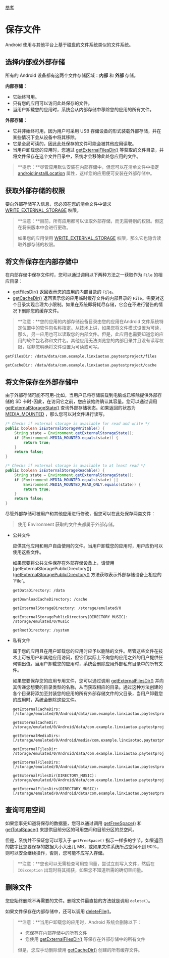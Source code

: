 [参考](https://developer.android.com/training/basics/data-storage/files.html#GetWritePermission)

# 保存文件

Android 使用与其他平台上基于磁盘的文件系统类似的文件系统。



## 选择内部或外部存储

所有的 Android 设备都有这两个文件存储区域：**内部** 和 **外部** 存储。

**内部存储：**

* 它始终可用。
* 只有您的应用可以访问此处保存的文件。
* 当用户卸载您的应用时，系统会从内部存储中移除您的应用的所有文件。

**外部存储：**

* 它并非始终可用，因为用户可采用 USB 存储设备的形式装载外部存储，并在某些情况下会从设备中将其移除。
* 它是全局可读的，因此此处保存的文件可能会被其他应用读取。
* 当用户卸载您的应用时，您通过 [getExternalFilesDir()](https://developer.android.com/reference/android/content/Context.html#getExternalFilesDir(java.lang.String)) 等获取的文件目录，并将文件保存在这个文件目录中，系统才会移除此处您应用的文件。

> **提示：**尽管应用默认安装在内部存储中，但您可以在清单文件中指定 [android:installLocation](https://developer.android.com/guide/topics/manifest/manifest-element.html#install) 属性，这样您的应用便可安装在外部存储中。



## 获取外部存储的权限

要向外部存储写入信息，您必须在您的清单文件中请求 [WRITE_EXTERNAL_STORAGE](https://developer.android.com/reference/android/Manifest.permission.html#WRITE_EXTERNAL_STORAGE) 权限。

> **注意：**目前，所有应用都可以读取外部存储，而无需特别的权限。但这在将来版本中会进行更改。
>
> 如果您的应用使用 [WRITE_EXTERNAL_STORAGE](https://developer.android.com/reference/android/Manifest.permission.html#WRITE_EXTERNAL_STORAGE) 权限，那么它也隐含读取外部存储的权限。



## 将文件保存在内部存储中

在内部存储中保存文件时，您可以通过调用以下两种方法之一获取作为 `File` 的相应目录：

* [getFilesDir()](https://developer.android.com/reference/android/content/Context.html#getFilesDir()) 返回表示您的应用的内部目录的 `File`。
* [getCacheDir()](https://developer.android.com/reference/android/content/Context.html#getCacheDir()) 返回表示您的应用临时缓存文件的内部目录的 `File`。需要对这个目录实现合理大小限制。如果在系统即将耗尽存储，它会在不进行警告的情况下删除您的缓存文件。

> **注意：**您的应用的内部存储设备目录由您的应用在Android 文件系统特定位置中的软件包名称指定。从技术上讲，如果您将文件模式设置为可读，那么，另一应用也可以读取您的内部文件。但是，此应用也需要知道您的应用的软件包名称和文件名。其他应用无法浏览您的内部目录并且没有读写权限，除非您明确将文件设置为可读或可写。

```
getFilesDir: /data/data/com.example.linxiaotao.paytestproject/files

getCacheDir: /data/data/com.example.linxiaotao.paytestproject/cache
```



## 将文件保存在外部存储中

由于外部存储可能不可用-比如，当用户已将存储装载到电脑或已移除提供外部存储的 SD 卡时-因此，在访问它之前，您应该始终确认其容量。您可以通过调用 [getExternalStorageState()](https://developer.android.com/reference/android/os/Environment.html#getExternalStorageState()) 查询外部存储状态。如果返回的状态为 [MEDIA_MOUNTED](https://developer.android.com/reference/android/os/Environment.html#MEDIA_MOUNTED) ，那么您可以对文件进行读写。

``` java
/* Checks if external storage is available for read and write */
public boolean isExternalStorageWritable() {
    String state = Environment.getExternalStorageState();
    if (Environment.MEDIA_MOUNTED.equals(state)) {
        return true;
    }
    return false;
}

/* Checks if external storage is available to at least read */
public boolean isExternalStorageReadable() {
    String state = Environment.getExternalStorageState();
    if (Environment.MEDIA_MOUNTED.equals(state) ||
        Environment.MEDIA_MOUNTED_READ_ONLY.equals(state)) {
        return true;
    }
    return false;
}
```

尽管外部存储可被用户和其他应用进行修改，但您可以在此处保存两类文件：

> 使用 Environment 获取的文件夹都属于外部存储。

* 公共文件

  应供其他应用和用户自由使用的文件。当用户卸载您的应用时，用户应仍可以使用这些文件。

  如果您要将公共文件保存在外部存储设备上，请使用 [getExternalStoragePublicDirectory()]([getExternalStoragePublicDirectory()](https://developer.android.com/reference/android/os/Environment.html#getExternalStoragePublicDirectory(java.lang.String)) 方法获取表示外部存储设备上相应的 `File`。

  ```
  getDataDirectory: /data

  getDownloadCacheDirectory: /cache

  getExternalStorageDirectory: /storage/emulated/0

  getExternalStoragePublicDirectory(DIRECTORY_MUSIC): /storage/emulated/0/Music

  getRootDirectory: /system
  ```

* 私有文件

  属于您的应用且在用户卸载您的应用时应予以删除的文件。尽管这些文件在技术上可被用户和其他应用访问，但它们实际上不向您的应用之外的用户提供任何输出值。当用户卸载您的应用时，系统会删除应用外部私有目录中的所有文件。

  如果您要保存您的应用专用文件，您可以通过调用 [getExternalFilesDir()](https://developer.android.com/reference/android/content/Context.html#getExternalFilesDir(java.lang.String)) 并向其传递您想要的目录类型的名称，从而获取相应的目录。通过这种方法创建的各个目录将添加至封装您的应用的所有外部存储文件的父目录，当用户卸载您的应用时，系统会删除这些文件。

  ```
  getExternalCacheDirs:[/storage/emulated/0/Android/data/com.example.linxiaotao.paytestproject/cache]

  getExternalCacheDir:
  /storage/emulated/0/Android/data/com.example.linxiaotao.paytestproject/cache

  getExternalMediaDirs:[/storage/emulated/0/Android/media/com.example.linxiaotao.paytestproject]

  getExternalFilesDir: /storage/emulated/0/Android/data/com.example.linxiaotao.paytestproject/files

  getExternalFilesDirs:[/storage/emulated/0/Android/data/com.example.linxiaotao.paytestproject/files]

  getExternalFilesDir(DIRECTORY_MUSIC): /storage/emulated/0/Android/data/com.example.linxiaotao.paytestproject/files/Music

  getExternalFilesDirs(DIRECTORY_MUSIC):[/storage/emulated/0/Android/data/com.example.linxiaotao.paytestproject/files/Music]
  ```




## 查询可用空间

如果您事先知道将保存的数据量，您可以通过调用 [getFreeSpace()](https://developer.android.com/reference/java/io/File.html#getFreeSpace()) 和 [getTotalSpace()](https://developer.android.com/reference/java/io/File.html#getTotalSpace()) 来提供目前分区的可用空间和目前分区的总空间。

但是，系统并不保证您可以写入于 `getFreeSpace()` 指示一样多的字节。如果返回的数字比您要保存的数据大小大出几 MB，或如果文件系统所占空间不到 90%，则可以安全继续操作，否则，您可能不应写入存储。

> **注意：**您也可以无需检查可用空间量，尝试立刻写入文件，然后在 `IOException` 出现时将其捕获，如果您不知道所需的确切空间量。



## 删除文件

您应始终删除不再需要的文件。删除文件最直接的方法就是调用 `delete()`。

如果文件保存在内部存储中，还可以调用 [deleteFile()](https://developer.android.com/reference/android/content/Context.html#deleteFile(java.lang.String))。

> **注意：**当用户卸载您的应用时，Android 系统会删除以下：
>
> * 您保存在内部存储中的所有文件
> * 您使用 [getExternalFilesDir()](https://developer.android.com/reference/android/content/Context.html#getExternalFilesDir(java.lang.String)) 等保存在外部存储中的所有文件
>
> 但是，您应手动删除使用 [getCacheDir()](https://developer.android.com/reference/android/content/Context.html#getCacheDir()) 创建的所有缓存文件。